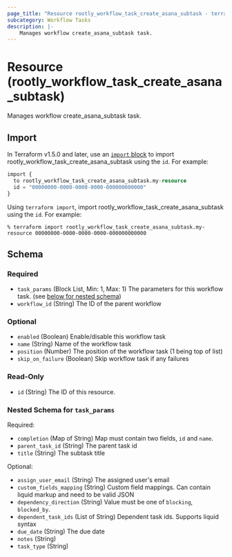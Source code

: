 ```yaml
---
page_title: "Resource rootly_workflow_task_create_asana_subtask - terraform-provider-rootly"
subcategory: Workflow Tasks
description: |-
    Manages workflow create_asana_subtask task.
---
```


# Resource (rootly_workflow_task_create_asana_subtask)

Manages workflow create_asana_subtask task.



## Import

In Terraform v1.5.0 and later, use an [`import` block](https://developer.hashicorp.com/terraform/language/import) to import rootly_workflow_task_create_asana_subtask using the `id`. For example:

```terraform
import {
  to rootly_workflow_task_create_asana_subtask.my-resource
  id = "00000000-0000-0000-0000-000000000000"
}
```

Using `terraform import`, import rootly_workflow_task_create_asana_subtask using the `id`. For example:

```console
% terraform import rootly_workflow_task_create_asana_subtask.my-resource 00000000-0000-0000-0000-000000000000
```

<!-- schema generated by tfplugindocs -->
## Schema

### Required

- `task_params` (Block List, Min: 1, Max: 1) The parameters for this workflow task. (see [below for nested schema](#nestedblock--task_params))
- `workflow_id` (String) The ID of the parent workflow

### Optional

- `enabled` (Boolean) Enable/disable this workflow task
- `name` (String) Name of the workflow task
- `position` (Number) The position of the workflow task (1 being top of list)
- `skip_on_failure` (Boolean) Skip workflow task if any failures

### Read-Only

- `id` (String) The ID of this resource.

<a id="nestedblock--task_params"></a>
### Nested Schema for `task_params`

Required:

- `completion` (Map of String) Map must contain two fields, `id` and `name`.
- `parent_task_id` (String) The parent task id
- `title` (String) The subtask title

Optional:

- `assign_user_email` (String) The assigned user's email
- `custom_fields_mapping` (String) Custom field mappings. Can contain liquid markup and need to be valid JSON
- `dependency_direction` (String) Value must be one of `blocking`, `blocked_by`.
- `dependent_task_ids` (List of String) Dependent task ids. Supports liquid syntax
- `due_date` (String) The due date
- `notes` (String)
- `task_type` (String)
